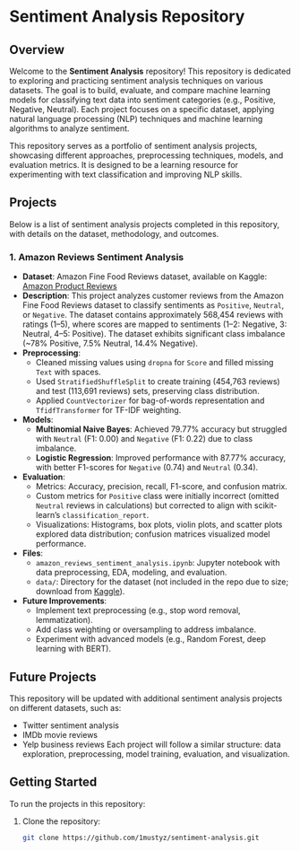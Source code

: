 # Sentiment Analysis Repository

## Overview

Welcome to the **Sentiment Analysis** repository! This repository is dedicated to exploring and practicing sentiment analysis techniques on various datasets. The goal is to build, evaluate, and compare machine learning models for classifying text data into sentiment categories (e.g., Positive, Negative, Neutral). Each project focuses on a specific dataset, applying natural language processing (NLP) techniques and machine learning algorithms to analyze sentiment.

This repository serves as a portfolio of sentiment analysis projects, showcasing different approaches, preprocessing techniques, models, and evaluation metrics. It is designed to be a learning resource for experimenting with text classification and improving NLP skills.

## Projects

Below is a list of sentiment analysis projects completed in this repository, with details on the dataset, methodology, and outcomes.

### 1. Amazon Reviews Sentiment Analysis

- **Dataset**: Amazon Fine Food Reviews dataset, available on Kaggle: [Amazon Product Reviews](https://www.kaggle.com/datasets/saurav9786/amazon-product-reviews)
- **Description**: This project analyzes customer reviews from the Amazon Fine Food Reviews dataset to classify sentiments as `Positive`, `Neutral`, or `Negative`. The dataset contains approximately 568,454 reviews with ratings (1–5), where scores are mapped to sentiments (1–2: Negative, 3: Neutral, 4–5: Positive). The dataset exhibits significant class imbalance (~78% Positive, 7.5% Neutral, 14.4% Negative).
- **Preprocessing**:
  - Cleaned missing values using `dropna` for `Score` and filled missing `Text` with spaces.
  - Used `StratifiedShuffleSplit` to create training (454,763 reviews) and test (113,691 reviews) sets, preserving class distribution.
  - Applied `CountVectorizer` for bag-of-words representation and `TfidfTransformer` for TF-IDF weighting.
- **Models**:
  - **Multinomial Naive Bayes**: Achieved 79.77% accuracy but struggled with `Neutral` (F1: 0.00) and `Negative` (F1: 0.22) due to class imbalance.
  - **Logistic Regression**: Improved performance with 87.77% accuracy, with better F1-scores for `Negative` (0.74) and `Neutral` (0.34).
- **Evaluation**:
  - Metrics: Accuracy, precision, recall, F1-score, and confusion matrix.
  - Custom metrics for `Positive` class were initially incorrect (omitted `Neutral` reviews in calculations) but corrected to align with scikit-learn’s `classification_report`.
  - Visualizations: Histograms, box plots, violin plots, and scatter plots explored data distribution; confusion matrices visualized model performance.
- **Files**:
  - `amazon_reviews_sentiment_analysis.ipynb`: Jupyter notebook with data preprocessing, EDA, modeling, and evaluation.
  - `data/`: Directory for the dataset (not included in the repo due to size; download from [Kaggle](https://www.kaggle.com/datasets/saurav9786/amazon-product-reviews)).
- **Future Improvements**:
  - Implement text preprocessing (e.g., stop word removal, lemmatization).
  - Add class weighting or oversampling to address imbalance.
  - Experiment with advanced models (e.g., Random Forest, deep learning with BERT).

## Future Projects

This repository will be updated with additional sentiment analysis projects on different datasets, such as:

- Twitter sentiment analysis
- IMDb movie reviews
- Yelp business reviews
  Each project will follow a similar structure: data exploration, preprocessing, model training, evaluation, and visualization.

## Getting Started

To run the projects in this repository:

1. Clone the repository:
   ```bash
   git clone https://github.com/1mustyz/sentiment-analysis.git
   ```
